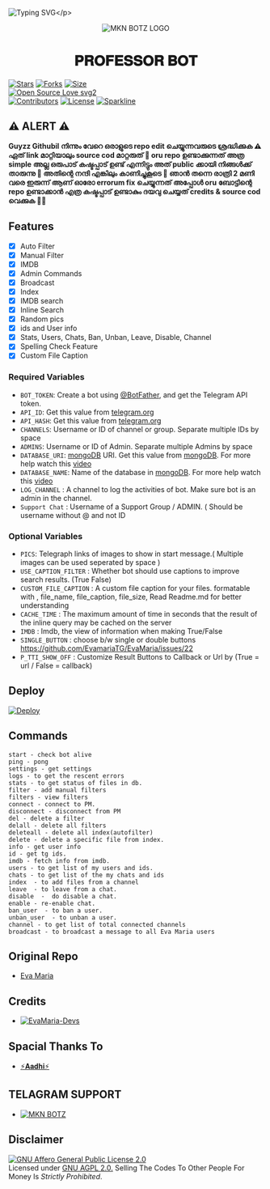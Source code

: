![Typing SVG](https://readme-typing-svg.herokuapp.com/?lines=𝗪𝗘𝗟𝗖𝗢𝗠+𝗧𝗢+𝐏𝐑𝐎𝐅𝐄𝐒𝐒𝐎𝐑+𝐁𝐎𝐓!;𝗖𝗥𝗘𝗔𝗧𝗘𝗗+𝗕𝗬+𝗧𝗘𝗔𝗠+𝗣𝗥𝗢𝗙𝗘𝗦𝗦𝗢𝗥+𝗕𝗢𝗧!;𝗔+𝗦𝗜𝗠𝗣𝗟𝗘+𝗧𝗚+𝗔𝗨𝗧𝗢𝗙𝗜𝗟𝗧𝗘𝗥+𝗕𝗢𝗧!)</p>
<p align="center">
  <img src="https://telegra.ph/file/cf1a9362643ec3375589d.jpg" alt="MKN BOTZ LOGO">
</p>
<h1 align="center">
  <b> 𝐏𝐑𝐎𝐅𝐄𝐒𝐒𝐎𝐑 𝐁𝐎𝐓</b>
</h1>

[![Stars](https://img.shields.io/github/stars/MrMKN/Professor-Bot?style=flat-square&color=yellow)](https://github.com/MrMKN/Professor-Bot/stargazers)
[![Forks](https://img.shields.io/github/forks/MrMKN/Professor-Bot?style=flat-square&color=orange)](https://github.com/MrMKN/Professor-Bot/fork)
[![Size](https://img.shields.io/github/repo-size/MrMKN/Professor-Bot?style=flat-square&color=green)](https://github.com/MrMKN/Professor-Bot/)   
[![Open Source Love svg2](https://badges.frapsoft.com/os/v2/open-source.svg?v=103)](https://github.com/EvamariaTG/EvaMaria)   
[![Contributors](https://img.shields.io/github/contributors/MrMKN/Professor-Bot?style=flat-square&color=green)](https://github.com/MrMKN/Professor-Bot/graphs/contributors)
[![License](https://img.shields.io/badge/License-AGPL-blue)](https://github.com/EvamariaTG/EvaMaria/blob/main/LICENSE)
[![Sparkline](https://stars.medv.io/EvamariaTG/EvaMaria.svg)](https://stars.medv.io/EvamariaTG/EvaMaria)

## ⚠️ ALERT ⚠️
<b>
Guyzz Githubil നിന്നും വേറെ ഒരാളുടെ repo edit ചെയ്യുന്നവരുടെ ശ്രദ്ധിക്കുക ⚠️
ഏത് link മാറ്റിയാലും source cod മാറ്റരുത് 🙏 oru repo ഉണ്ടാക്കുന്നത് അത്ര simple
അല്ല ഒരുപാട് കഷ്ടപ്പാട് ഉണ്ട് എന്നിട്ടും അത് public ക്കായി നിങ്ങൾക്ക് താരുന്നു 🥺
അതിന്റെ നന്ദി എങ്കിലും കാണിച്ചുകൂടെ 🙏  ഞാൻ തന്നെ രാത്രി 2 മണി വരെ
ഇരുന്ന് ആണ് ഓരോ errorum fix ചെയ്യുന്നത്  അപ്പോൾ oru ബോട്ടിന്റെ repo
ഉണ്ടാക്കാൻ എത്ര കഷ്ടപ്പാട് ഉണ്ടാകും ദയവു ചെയ്യത് credits & source cod വെക്കുക 🙏🥺
</b>

## Features

- [x] Auto Filter
- [x] Manual Filter
- [x] IMDB
- [x] Admin Commands
- [x] Broadcast
- [x] Index
- [x] IMDB search
- [x] Inline Search
- [x] Random pics
- [x] ids and User info 
- [x] Stats, Users, Chats, Ban, Unban, Leave, Disable, Channel
- [x] Spelling Check Feature
- [x] Custom File Caption

### Required Variables
* `BOT_TOKEN`: Create a bot using [@BotFather](https://telegram.dog/BotFather), and get the Telegram API token.
* `API_ID`: Get this value from [telegram.org](https://my.telegram.org/apps)
* `API_HASH`: Get this value from [telegram.org](https://my.telegram.org/apps)
* `CHANNELS`: Username or ID of channel or group. Separate multiple IDs by space
* `ADMINS`: Username or ID of Admin. Separate multiple Admins by space
* `DATABASE_URI`: [mongoDB](https://www.mongodb.com) URI. Get this value from [mongoDB](https://www.mongodb.com). For more help watch this [video](https://youtu.be/1G1XwEOnxxo)
* `DATABASE_NAME`: Name of the database in [mongoDB](https://www.mongodb.com). For more help watch this [video](https://youtu.be/1G1XwEOnxxo)
* `LOG_CHANNEL` : A channel to log the activities of bot. Make sure bot is an admin in the channel.
* `Support Chat` : Username of a Support Group / ADMIN. ( Should be username without @ and not ID
### Optional Variables
* `PICS`: Telegraph links of images to show in start message.( Multiple images can be used seperated by space )
* `USE_CAPTION_FILTER` : Whether bot should use captions to improve search results. (True False)
* `CUSTOM_FILE_CAPTION` : A custom file caption for your files. formatable with , file_name, file_caption, file_size, Read Readme.md for better understanding
* `CACHE_TIME` : The maximum amount of time in seconds that the result of the inline query may be cached on the server
* `IMDB` : Imdb, the view of information when making True/False
* `SINGLE_BUTTON` : choose b/w single or double buttons https://github.com/EvamariaTG/EvaMaria/issues/22
* `P_TTI_SHOW_OFF` : Customize Result Buttons to Callback or Url by (True = url / False = callback)


## Deploy

[![Deploy](https://www.herokucdn.com/deploy/button.svg)](https://heroku.com/deploy?template=https://github.com/Sydxyz/v1movies)

## Commands
```
start - check bot alive
ping - pong
settings - get settings 
logs - to get the rescent errors
stats - to get status of files in db.
filter - add manual filters
filters - view filters
connect - connect to PM.
disconnect - disconnect from PM
del - delete a filter
delall - delete all filters
deleteall - delete all index(autofilter)
delete - delete a specific file from index.
info - get user info
id - get tg ids.
imdb - fetch info from imdb.
users - to get list of my users and ids.
chats - to get list of the my chats and ids 
index  - to add files from a channel
leave  - to leave from a chat.
disable  -  do disable a chat.
enable - re-enable chat.
ban_user  - to ban a user.
unban_user  - to unban a user.
channel - to get list of total connected channels
broadcast - to broadcast a message to all Eva Maria users
```

## Original Repo
*  [Eva Maria](https://github.com/EvamariaTG/EvaMaria)

## Credits 
* [![EvaMaria-Devs](https://img.shields.io/static/v1?label=EvaMaria&message=devs&color=critical)](https://telegram.dog/EvaMariaDevs)

## Spacial Thanks To

* [⚡️𝐀𝐚𝐝𝐡𝐢⚡️](https://github.com/Aadhi000)

## TELAGRAM SUPPORT 

* [![MKN BOTZ](https://img.shields.io/static/v1?label=MKN&message=BOTZ&color=critical)](https://t.me/mkn_bots_updates)

## Disclaimer
[![GNU Affero General Public License 2.0](https://www.gnu.org/graphics/agplv3-155x51.png)](https://www.gnu.org/licenses/agpl-3.0.en.html#header)    
Licensed under [GNU AGPL 2.0.](https://github.com/EvamariaTG/evamaria/blob/master/LICENSE)
Selling The Codes To Other People For Money Is *Strictly Prohibited*.

